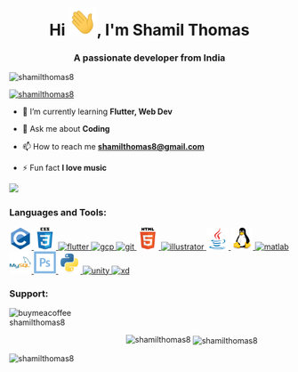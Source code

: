 <h1 align="center">Hi <img src="hi.gif" width="50" height="50"/>, I'm Shamil Thomas</h1>
<h3 align="center">A passionate developer from India</h3>

<p align="left"> <img src="https://komarev.com/ghpvc/?username=shamilthomas8&label=Profile%20views&color=0e75b6&style=flat" alt="shamilthomas8" /> </p>

<p align="left"> <a href="https://github.com/ryo-ma/github-profile-trophy"><img src="https://github-profile-trophy.vercel.app/?username=shamilthomas8" alt="shamilthomas8" /></a> </p>

- 🌱 I’m currently learning **Flutter, Web Dev**

- 💬 Ask me about **Coding**

- 📫 How to reach me **shamilthomas8@gmail.com**

- ⚡ Fun fact **I love music**

![](https://media.giphy.com/media/vbGa0riwc4tGxr2hDG/giphy.gif)


<h3 align="left">Languages and Tools:</h3>
<p align="left"> <a href="https://www.cprogramming.com/" target="_blank"> <img src="https://raw.githubusercontent.com/devicons/devicon/master/icons/c/c-original.svg" alt="c" width="40" height="40"/> </a> <a href="https://www.w3schools.com/css/" target="_blank"> <img src="https://raw.githubusercontent.com/devicons/devicon/master/icons/css3/css3-original-wordmark.svg" alt="css3" width="40" height="40"/> </a> <a href="https://flutter.dev" target="_blank"> <img src="https://www.vectorlogo.zone/logos/flutterio/flutterio-icon.svg" alt="flutter" width="40" height="40"/> </a> <a href="https://cloud.google.com" target="_blank"> <img src="https://www.vectorlogo.zone/logos/google_cloud/google_cloud-icon.svg" alt="gcp" width="40" height="40"/> </a> <a href="https://git-scm.com/" target="_blank"> <img src="https://www.vectorlogo.zone/logos/git-scm/git-scm-icon.svg" alt="git" width="40" height="40"/> </a> <a href="https://www.w3.org/html/" target="_blank"> <img src="https://raw.githubusercontent.com/devicons/devicon/master/icons/html5/html5-original-wordmark.svg" alt="html5" width="40" height="40"/> </a> <a href="https://www.adobe.com/in/products/illustrator.html" target="_blank"> <img src="https://www.vectorlogo.zone/logos/adobe_illustrator/adobe_illustrator-icon.svg" alt="illustrator" width="40" height="40"/> </a> <a href="https://www.java.com" target="_blank"> <img src="https://raw.githubusercontent.com/devicons/devicon/master/icons/java/java-original.svg" alt="java" width="40" height="40"/> </a> <a href="https://www.linux.org/" target="_blank"> <img src="https://raw.githubusercontent.com/devicons/devicon/master/icons/linux/linux-original.svg" alt="linux" width="40" height="40"/> </a> <a href="https://www.mathworks.com/" target="_blank"> <img src="https://upload.wikimedia.org/wikipedia/commons/2/21/Matlab_Logo.png" alt="matlab" width="40" height="40"/> </a> <a href="https://www.mysql.com/" target="_blank"> <img src="https://raw.githubusercontent.com/devicons/devicon/master/icons/mysql/mysql-original-wordmark.svg" alt="mysql" width="40" height="40"/> </a> <a href="https://www.photoshop.com/en" target="_blank"> <img src="https://raw.githubusercontent.com/devicons/devicon/master/icons/photoshop/photoshop-line.svg" alt="photoshop" width="40" height="40"/> </a> <a href="https://www.python.org" target="_blank"> <img src="https://raw.githubusercontent.com/devicons/devicon/master/icons/python/python-original.svg" alt="python" width="40" height="40"/> </a> <a href="https://unity.com/" target="_blank"> <img src="https://www.vectorlogo.zone/logos/unity3d/unity3d-icon.svg" alt="unity" width="40" height="40"/> </a> <a href="https://www.adobe.com/products/xd.html" target="_blank"> <img src="https://cdn.worldvectorlogo.com/logos/adobe-xd.svg" alt="xd" width="40" height="40"/> </a> </p>

<h3 align="left">Support:</h3>
<p><a href="https://www.buymeacoffee.com/buymeacoffee shamilthomas"> <img align="left" src="https://cdn.buymeacoffee.com/buttons/v2/default-yellow.png" height="50" width="210" alt="buymeacoffee shamilthomas8" /></a></p><br><br>

<p><img align="left" src="https://github-readme-stats.vercel.app/api/top-langs?username=shamilthomas8&show_icons=true&locale=en&layout=compact" alt="shamilthomas8" /></p>

<p>&nbsp;<img align="center" src="https://github-readme-stats.vercel.app/api?username=shamilthomas8&show_icons=true&locale=en" alt="shamilthomas8" /></p>

<p><img align="center" src="https://github-readme-streak-stats.herokuapp.com/?user=shamilthomas8&" alt="shamilthomas8" /></p>

